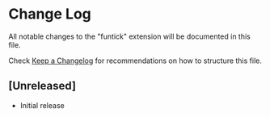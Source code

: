 # Change Log

All notable changes to the "funtick" extension will be documented in this file.

Check [Keep a Changelog](http://keepachangelog.com/) for recommendations on how to structure this file.

## [Unreleased]

- Initial release